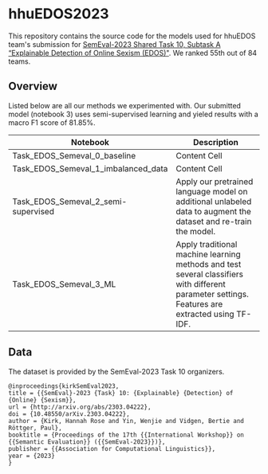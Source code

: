 # hhuEDOS2023

This repository contains the source code for the models used for hhuEDOS team's submission for <a href="https://codalab.lisn.upsaclay.fr/competitions/7124" target="_blank">SemEval-2023 Shared Task 10, Subtask A “Explainable Detection of Online Sexism (EDOS)"</a>. We ranked 55th out of 84 teams.



## Overview

Listed below are all our methods we experimented with. Our submitted model (notebook 3) uses semi-supervised learning and yieled results with a macro F1 score of 81.85%. 

| Notebook | Description |
| ------------- | ------------- |
| Task_EDOS_Semeval_0_baseline  | Content Cell  |
| Task_EDOS_Semeval_1_imbalanced_data | Content Cell  |
| Task_EDOS_Semeval_2_semi-supervised | Apply our pretrained language model on additional unlabeled data to augment the dataset and re-train the model.|
| Task_EDOS_Semeval_3_ML | Apply traditional machine learning methods and test several classifiers with different parameter settings. Features are extracted using TF-IDF.|

## Data

The dataset is provided by the SemEval-2023 Task 10 organizers.

```
@inproceedings{kirkSemEval2023,
title = {{SemEval}-2023 {Task} 10: {Explainable} {Detection} of {Online} {Sexism}},
url = {http://arxiv.org/abs/2303.04222},
doi = {10.48550/arXiv.2303.04222},
author = {Kirk, Hannah Rose and Yin, Wenjie and Vidgen, Bertie and Röttger, Paul},
booktitle = {Proceedings of the 17th {{International Workshop}} on {{Semantic Evaluation}} ({{SemEval-2023}})},
publisher = {{Association for Computational Linguistics}},
year = {2023}
}
```



